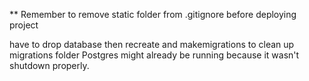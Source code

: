 ** Remember to remove static folder from .gitignore before deploying project

have to drop database then recreate and makemigrations to clean up migrations folder
Postgres might already be running because it wasn't shutdown properly.
